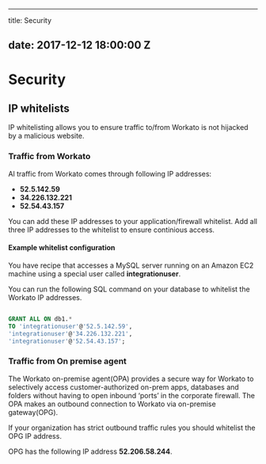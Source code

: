 
---
title: Security

date: 2017-12-12 18:00:00 Z
---


# Security

## IP whitelists
IP whitelisting allows you to ensure traffic to/from Workato is not hijacked by a malicious website.

### Traffic from Workato
Al traffic from Workato comes through following IP addresses:
- **52.5.142.59**
- **34.226.132.221**
- **52.54.43.157**

You can add these IP addresses to your application/firewall whitelist. Add all three IP addresses to the whitelist to ensure continious access.

#### Example whitelist configuration
You have recipe that accesses a MySQL server running on an Amazon EC2 machine using a special user called **integrationuser**.

You can run the following SQL command on your database to whitelist the Workato IP addresses.

```sql

GRANT ALL ON db1.*
TO 'integrationuser'@'52.5.142.59',
'integrationuser'@'34.226.132.221',
'integrationuser'@'52.54.43.157';
```

### Traffic from On premise agent

The Workato on-premise agent(OPA) provides a secure way for Workato to selectively access customer-authorized on-prem apps, databases and folders without having to open inbound ‘ports’ in the corporate firewall. The OPA makes an outbound connection to Workato via on-premise gateway(OPG). 

If your organization has strict outbound traffic rules you should whitelist the OPG IP address.

OPG has the following IP address **52.206.58.244**.
